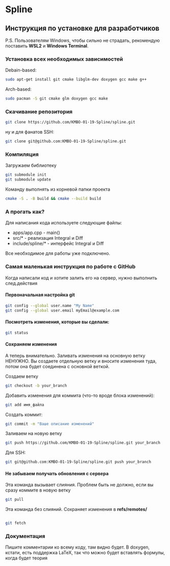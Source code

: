 # Spline
## Инструкция по установке для разработчиков
P.S. Пользователям Windows, чтобы сильно не страдать, рекомендую поставить **WSL2** и **Windows Terminal**.

### Установка всех необходимых зависимостей

Debain-based:
```bash
sudo apt-get install git cmake libglm-dev doxygen gcc make g++
```
Arch-based:
```bash
sudo pacman -S git cmake glm doxygen gcc make
```

### Скачивание репозитория
```bash
git clone https://github.com/KMBO-01-19-Spline/spline.git
```
ну и для фанатов SSH:
```bash
git clone git@github.com:KMBO-01-19-Spline/spline.git
```

### Компиляция
Загружаем библиотеку
```bash
git submodule init
git submodule update
```
Команду выполнять из корневой папки проекта
```bash
cmake -S . -B build && cmake --build build
```

### А прогать как?
Для написания кода используете следующие файлы:
* apps/app.cpp - main()
* src/* - реализация Integral и Diff
* include/spline/* - интерфейс Integral и Diff

Все необходимое для работы уже подключено.

### Самая маленькая инструкция по работе с GitHub
Когда написали код и хотите залить его на сервер, нужно выполнить след.действия

#### Первоначальная настройка git
```bash
git config --global user.name "My Name"
git config --global user.email myEmail@example.com
```

#### Посмотреть изменения, которые вы сделали:
```bash
git status
```
#### Сохраняем изменения

А теперь внимательно. Заливать изменения на основную ветку НЕНУЖНО. Вы создаете отдельную ветку и вносите изменения туда, потом она будет соединена с основной веткой. 

Создаем ветку
```bash
git checkout -b your_branch
```

Добавить изменения для коммита (что-то вроде блока изменений):
```bash
git add имя_файла
```

Создать коммит:
```bash
git commit -m "Ваше описание изменений"
```

Заливаем на новую ветку
```bash
git push https://github.com/KMBO-01-19-Spline/spline.git your_branch

```
Для SSH:

```bash
git git@github.com:KMBO-01-19-Spline/spline.git push your_branch
``` 
#### Не забываем получать обновления с сервера 

Эта команда вызывает слияния. Проблем быть не должно, если вы сразу коммите в новую ветку
```bash
git pull
```

Эта команда без слияний. Сохраняет изменения в **refs/remotes/**
```bash

git fetch

```
### Документация
Пишите комментарии ко всему коду, там видно будет. В doxygen, кстати, есть поддержка LaTeX, так что можно будет вставлять формулы, когда будет теория

